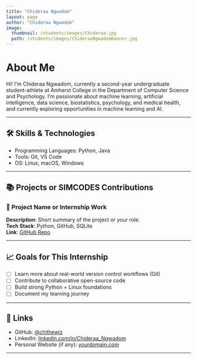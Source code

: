```yaml
---
title: "Chideraa Ngwadom"
layout: page
author: "Chideraa Ngwadom"
image:
  thumbnail: /students/images/Chideraa.jpg
  path: /students/images/ChideraaNgwadomBanner.jpg
---
```


# About Me

Hi! I'm Chideraa Ngwadom, currently a second-year undergraduate student-athlete at
Amherst College in the Department of Computer Science and Psychology. I’m passionate about machine learning, artificial intelligence, data science, biostatistics, psychology, and medical health, and currently exploring opportunities in machine learning and AI.

---

## 🛠 Skills & Technologies

- Programming Languages: Python, Java
- Tools: Git, VS Code
- OS: Linux, macOS, Windows

---

## 📚 Projects or SIMCODES Contributions

### 📌 Project Name or Internship Work

**Description**: Short summary of the project or your role.  
**Tech Stack**: Python, GitHub, SQLite  
**Link**: [GitHub Repo](https://github.com/yourusername/project)

---

## 📈 Goals for This Internship

- [ ] Learn more about real-world version control workflows (Git)
- [ ] Contribute to collaborative open-source code
- [ ] Build strong Python + Linux foundations
- [ ] Document my learning journey

---

## 🔗 Links

- GitHub: [@chithewiz](https://github.com/chithewiz)
- LinkedIn: [linkedin.com/in/Chideraa_Ngwadom](https://linkedin.com/in/13a16b24a/)
- Personal Website (if any): [yourdomain.com](https://yourdomain.com)

---
